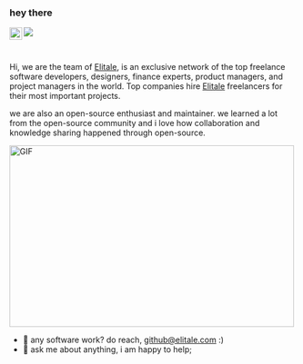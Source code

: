 ### hey there 

<a href="https://www.linkedin.com/company/dashrath-solutions">
  <img align="left" alt="dashrath's LinkedIN" width="22px" src="https://raw.githubusercontent.com/peterthehan/peterthehan/master/assets/linkedin.svg" />
</a>


![](https://visitor-badge.glitch.me/badge?page_id=elitale)

<br />

Hi, we are the team of [Elitale](https://elitale.com), is an exclusive network of the top freelance software developers, designers, finance experts, product managers, and project managers in the world. Top companies hire [Elitale](https://elitale.com) freelancers for their most important projects.

 we are also an open-source enthusiast and maintainer. we learned a lot from the open-source community and i love how collaboration and knowledge sharing happened through open-source.
<br/>

  <img alt="GIF" src="https://github.com/abhisheknaiidu/abhisheknaiidu/blob/master/code.gif?raw=true" width="500" height="320" />
  
  <br/>
  
- 💼 any software work? do reach, [github@elitale.com](mailto:github@elitale.com) :)
- 💬 ask me about anything, i am happy to help;


